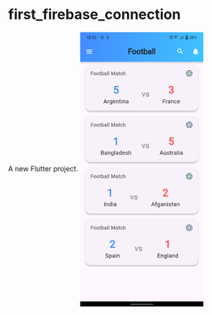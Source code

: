 # first_firebase_connection

A new Flutter project.
<img align="center" alt ="homePage" width ="250" src="https://github.com/Hasib2k21/Football_Live_Score/blob/master/Screenshot_20240727_185301.png"></img>

